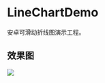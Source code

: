 # LineChartDemo
安卓可滑动折线图演示工程。
## 效果图
![](https://github.com/songyu14songyu/LineChartDemo/blob/master/LineChartDemo_Gif.gif)